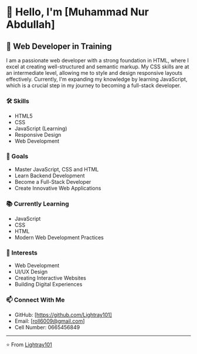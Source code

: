 # 👋 Hello, I'm [Muhammad Nur Abdullah]

## 🚀 Web Developer in Training

I am a passionate web developer with a strong foundation in HTML, where I excel at creating well-structured and semantic markup. My CSS skills are at an intermediate level, allowing me to style and design responsive layouts effectively. Currently, I'm expanding my knowledge by learning JavaScript, which is a crucial step in my journey to becoming a full-stack developer.

### 🛠️ Skills
- HTML5
- CSS
- JavaScript (Learning)
- Responsive Design
- Web Development

### 🎯 Goals
- Master JavaScript, CSS and HTML
- Learn Backend Development
- Become a Full-Stack Developer
- Create Innovative Web Applications

### 📚 Currently Learning
- JavaScript
- CSS
- HTML
- Modern Web Development Practices

### 🌟 Interests
- Web Development
- UI/UX Design
- Creating Interactive Websites
- Building Digital Experiences

### 📫 Connect With Me
- GitHub: [https://github.com/Lightray101]
- Email: [roll6009@gmail.com]
- Cell Number: 0665456849

---
⭐️ From [Lightray101](https://github.com/Lightray101)
